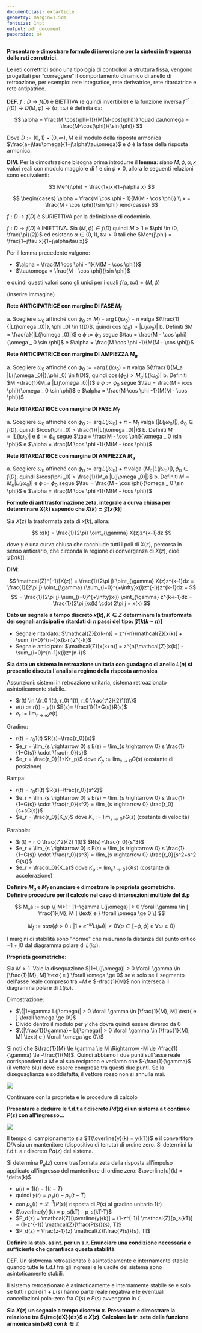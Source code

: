 ```yaml
---
documentclass: extarticle
geometry: margin=1.5cm
fontsize: 14pt
output: pdf_document
papersize: a4
---
```


**Presentare e dimostrare formule di inversione per la sintesi in frequenza delle reti correttrici.**

Le reti correttrici sono una tipologia di controllori a struttura fissa, vengono progettati per ”correggere” il comportamento dinamico di anello di retroazione, per esempio: rete integratice, rete derivatrice, rete ritardatrice e rete antipatrice.

**DEF**. $f : D \rightarrow f(D)$ è BIETTIVA (e quindi invertibile) e la funzione inversa $f^{-1} : f(D) \rightarrow D(M, \phi) \rightarrow (\alpha, \tau\omega)$ è definita da:

$$ 
\alpha = \frac{M \cos(\phi-1)}{M(M-cos(\phi))} 
\quad
\tau\omega = \frac{M-\cos(\phi)}{\sin(\phi)}
$$

Dove $D := (0,1) \times (0, \infty)$, $M$ è il modulo della risposta armonica $\frac{a+j\tau\omega}{1+j\alpha\tau\omega}$ e $\phi$ è la fase della risposta armonica.

**DIM**. Per la dimostrazione bisogna prima introdurre il **lemma**: siano $M, \phi, \alpha, x$ valori reali con modulo maggiore di 1 e $\sin \phi \ne 0$, allora le seguenti relazioni sono equivalenti:

$$
Me^{j\phi} = \frac{1+jx}{1+j\alpha x}
$$

$$
\begin{cases}
\alpha = \frac{M \cos \phi - 1}{M(M - \cos \phi)} \\
x = \frac{M - \cos \phi}{\sin \phi}
\end{cases}
$$

$f : D \rightarrow f(D)$ è SURIETTIVA per la definizione di codominio.

$f : D \rightarrow f(D)$ è INIETTIVA. Sia $(M, \phi) \in f(D)$ quindi $M > 1$ e $\phi \in (0, \frac{\pi}{2})$ ed esistono $\alpha \in (0,1), \tau\omega > 0$ tali che $Me^{j\phi} = \frac{1+j\tau x}{1+j\alpha\tau x}$

Per il lemma precedente valgono:

- $\alpha = \frac{M \cos \phi - 1}{M(M - \cos \phi)}$
- $\tau\omega = \frac{M - \cos \phi}{\sin \phi}$

e quindi questi valori sono gli unici per i quali $f(\alpha, \tau\omega) = (M, \phi)$

(inserire immagine)

**Rete ANTICIPATRICE con margine DI FASE $M_f$**

a. Scegliere $\omega _0$ affinché con $\phi _0 := M_f - \arg L(j\omega_{0}) - \pi$ valga $(\frac{1}{|L(j\omega _0)|}, \phi _0) \in f(D)$, quindi $\cos(\phi _0) > |L(j\omega _0)|$
b. Definiti $M = \frac{a}{|L(j\omega _0)|}$ e $\phi := \phi _0$ segue $\tau = \frac{M - \cos \phi}{\omega _ 0 \sin \phi}$ e $\alpha = \frac{M \cos \phi -1}{M(M - \cos \phi)}$

**Rete ANTICIPATRICE con margine DI AMPIEZZA $M_a$**

a. Scegliere $\omega _0$ affinché con $\phi _0 := - \arg L(j\omega _ 0) - \pi$ valga $(\frac{1}{M_a |L(j\omega _0)|},\phi _0) \in f(D)$, quindi $\cos(\phi _0) > M_a |L(j\omega _0)|$
b. Definiti $M =\frac{1}{M_a |L(j\omega _0)|}$ e $\phi := \phi _0$ segue $\tau = \frac{M - \cos \phi}{\omega _ 0 \sin \phi}$ e $\alpha = \frac{M \cos \phi -1}{M(M - \cos \phi)}$

**Rete RITARDATRICE con margine DI FASE $M_f$**

a. Scegliere $\omega _0$ affinché con $\phi _0 := \arg L(j\omega _0) + \pi - M_f$ valga $(|L(j\omega _0)|), \phi _0 \in f(D)$, quindi $\cos(\phi _0) > \frac{1}{|L(j\omega _0)|}$
b. Definiti $M = |L(j\omega _0)|$ e $\phi := \phi _0$ segue $\tau = \frac{M - \cos \phi}{\omega _ 0 \sin \phi}$ e $\alpha = \frac{M \cos \phi -1}{M(M - \cos \phi)}$

**Rete RITARDATRICE con margine DI AMPIEZZA $M_a$**

a. Scegliere $\omega _0$ affinché con $\phi _0 := \arg L(j\omega _0) + \pi$ valga $(M_a |L(j\omega _0)|), \phi _0 \in f(D)$, quindi $\cos(\phi _0) > \frac{1}{M_a |L(j\omega _0)|}$
b. Definiti $M = M_a|L(j\omega _0)|$ e $\phi := \phi _0$ segue $\tau = \frac{M - \cos \phi}{\omega _ 0 \sin \phi}$ e $\alpha = \frac{M \cos \phi -1}{M(M - \cos \phi)}$

**Formule di antitrasformazione zeta, integrale a curva chiusa per determinare $X(k)$ sapendo che $X(k) = \mathcal{Z}[x(k)]$**

Sia $X(z)$ la trasformata zeta di $x(k)$, allora:

$$
x(k) = \frac{1}{2\pi} \oint_{\gamma} X(z)z^{k-1}dz
$$

dove $\gamma$ è una curva chiusa che racchiude tutti i poli di $X(z)$, percorsa in senso antiorario, che circonda la regione di convergenza di $X(z)$, cioé $\mathcal{Z}[x(k)]$.

**DIM**:

$$
\mathcal{Z}^{-1}[X(z)] = \frac{1}{2\pi j} \oint_{\gamma} X(z)z^{k-1}dz =
\frac{1}{2\pi j} \oint_{\gamma} (\sum_{i=0}^{+\infty}x(i)z^{-i})z^{k-1}dz = 
$$
$$
= \frac{1}{2\pi j} \sum_{i=0}^{+\infty}x(i) \oint_{\gamma} z^{k-i-1}dz = 
\frac{1}{2\pi j}x(k) \cdot 2\pi j = x(k)
$$

**Dato un segnale a tempo discreto $x(k)$, $K \in Z$ determinare la trasformata dei segnali anticipati e ritardati di $n$ passi del tipo: $\mathcal{Z}[k(k-n)]$**

- Segnale ritardato: $\mathcal{Z}[x(k-n)] = z^{-n}\mathcal{Z}[x(k)] + \sum_{i=0}^{n-1}x(k-n)z^{-k}$
- Segnale anticipato: $\mathcal{Z}[x(k+n)] = z^{n}\mathcal{Z}[x(k)] - \sum_{i=0}^{n-1}x(i)z^{n-i}$

**Sia dato un sistema in retroazione unitaria con guadagno di anello $L(n)$ si presentie discuta l'analisi a regime della risposta armonica**

Assunzioni: sistemi in retroazione unitaria, sistema retroazionato asintoticamente stabile.

- $r(t) \in \{r_0 1(t), r_0t 1(t), r_0 \frac{t^2}{2}1(t)\}$
- $e(t) := r(t)-y(t)$ $E(s)= \frac{1}{1+G(s)}R(s)$
- $e_r := \lim_{t \rightarrow \infty} e(t)$

Gradino:

- $r(t) = r_0 1(t)$ $R(s)=\frac{r_0}{s}$
- $e_r = \lim_{s \rightarrow 0} s E(s) = \lim_{s \rightarrow 0} s \frac{1}{1+G(s)} \cdot \frac{r_0}{s}$
- $e_r = \frac{r_0}{1+K+_p}$ dove $K_p := \lim_{s \rightarrow 0} G(s)$ (costante di posizione)

Rampa:

- $r(t) = r_0 t 1(t)$ $R(s)=\frac{r_0}{s^2}$
- $e_r = \lim_{s \rightarrow 0} s E(s) = \lim_{s \rightarrow 0} s \frac{1}{1+G(s)} \cdot \frac{r_0}{s^2} = \lim_{s \rightarrow 0} \frac{r_0}{s+sG(s)}$
- $e_r = \frac{r_0}{K_v}$ dove $K_v := \lim_{s \rightarrow 0} sG(s)$ (costante di velocità)

Parabola:

- $r(t) = r_0 \frac{t^2}{2} 1(t)$ $R(s)=\frac{r_0}{s^3}$
- $e_r = \lim_{s \rightarrow 0} s E(s) = \lim_{s \rightarrow 0} s \frac{1}{1+G(s)} \cdot \frac{r_0}{s^3} = \lim_{s \rightarrow 0} \frac{r_0}{s^2+s^2 G(s)}$
- $e_r = \frac{r_0}{K_a}$ dove $K_a := \lim_{s^2 \rightarrow 0} sG(s)$ (costante di accelerazione)

**Definire $M_a$ e $M_f$ enunciare e dimostrare le proprietà geometriche. Definire procedure per il calcolo nel caso di intersezioni multiple del d.p**

$$
M_a := sup \{ M>1 : |1+\gamma L(j\omega)| > 0 \forall \gamma \in [ \frac{1}{M}, M ] \text{ e } \forall \omega \ge 0 \}
$$

$$
M_f := sup \{\phi > 0 : |1 + e^{-j\rho} L(j\omega)| > 0 \forall \rho \in [- \phi, \phi] \text{ e } \forall \omega \ge 0\}
$$

I margini di stabilità sono "norme" che misurano la distanza del punto critico $-1+j0$ dal diagramma polare di $L(j\omega)$.

**Proprietà geometriche**:

Sia $M > 1$. Vale la disequazione $|1+L(j\omega)| > 0 \forall \gamma \in [\frac{1}{M}, M] \text{ e } \forall \omega \ge 0$ se e solo se il segmento dell'asse reale compreso tra $-M$ e $-\frac{1}{M}$ non interseca il diagramma polare di $L(j\omega)$.

Dimostrazione:

- $\{|1+\gamma L(j\omega)| > 0 \forall \gamma \in  [\frac{1}{M}, M] \text{ e } \forall \omega \ge 0\}$
- Divido dentro il modulo per $\gamma$ che dovrà quindi essere diverso da 0
- $\{|\frac{1}{\gamma}+ L(j\omega)| > 0 \forall \gamma \in  [\frac{1}{M}, M] \text{ e } \forall \omega \ge 0\}$

Si noti che $\frac{1}{M} \le \gamma \le M \Rightarrow -M \le -\frac{1}{\gamma} \le -\frac{1}{M}$. Quindi abbiamo i due punti sull'asse reale corrispondenti a $M$ e al suo reciproco e vediamo che $-\frac{1}{\gamma}$ (il vettore blu) deve essere compreso tra questi due punti. Se la diseguaglianza è soddisfatta, il vettore rosso non si annulla mai.

![](./immagini/margini.png)

Continuare con la proprietà e le procedure di calcolo

**Presentare e dedurre le f.d.t a $t$ discreto $Pd(z)$ di un sistema a t continuo $P(s)$ con all'ingresso...**

![](./immagini/pdz.png)

Il tempo di campionamento sia $T(\overline{y}(k) = y(kT))$ e il convertitore D/A sia un mantenitore (dispositivo di tenuta) di ordine zero. Si determini la f.d.t. a $t$ discreto $Pd(z)$ del sistema.

Si determina $P_d(z)$ come trasformata zeta della risposta all'impulso applicato all'ingresso del mantenitore di ordine zero: $\overline{u}(k) = \delta(k)$.

- $u(t) = 1(t) - 1(t-T)$
- quindi $y(t) = p_s(t)-p_s(t-T)$
- con $p_s(t) = \mathcal{L}^{-1}[P(s)]$ risposta di $P(s)$ al gradino unitario $1(t)$
- $\overline{y}(k) = p_s(kT) - p_s(kT-T)$
- $P_d(z) = \mathcal{Z}[\overline{y}(k)] = (1-z^{-1}) \mathcal{Z}[p_s(kT)] = (1-z^{-1}) \mathcal{Z}[\frac{P(s)}{s}, T]$
- $P_d(z) = \frac{z-1}{z} \mathcal{Z}[\frac{P(s)}{s}, T]$

**Definire la stab. asint. per un s.r. Enunciare una condizione necessaria e sufficiente che garantisca questa stabilità**

DEF. Un sistwema retroazionato è asintoticamente e internamente stabile quando tutte le f.d.t fra gli ingressi e le uscite del sistema sono asintoticamente stabili.

Il sistema retroazionato è asintoticamente e internamente stabile se e solo se tutti i poli di $1+L(s)$ hanno parte reale negativa e le eventuali cancellazioni polo-zero fra $C(s)$ e $P(s)$ avvengono in $\mathbb{C}$

**Sia $X(z)$ un segnale a tempo discreto x. Presentare e dimostrare la relazione tra $\frac{dX}{dz}$ e $X(z)$. Calcolare la tr. zeta della funzione armonica $\sin(\omega k)$ con $k \in \mathbb{Z}$**